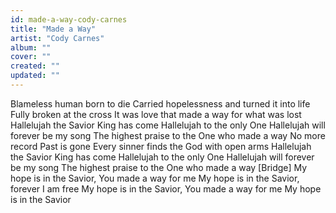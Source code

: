 ```yaml
---
id: made-a-way-cody-carnes
title: "Made a Way"
artist: "Cody Carnes"
album: ""
cover: ""
created: ""
updated: ""
---
```


Blameless human born to die
Carried hopelessness and turned it into life
Fully broken at the cross
It was love that made a way for what was lost
Hallelujah the Savior King has come
Hallelujah to the only One
Hallelujah will forever be my song
The highest praise to the One who made a way
No more record
Past is gone
Every sinner finds the God with open arms
Hallelujah the Savior King has come
Hallelujah to the only One
Hallelujah will forever be my song
The highest praise to the One who made a way
[Bridge]
My hope is in the Savior, You made a way for me
My hope is in the Savior, forever I am free
My hope is in the Savior, You made a way for me
My hope is in the Savior